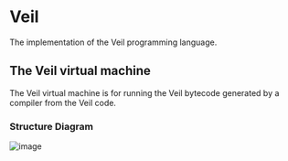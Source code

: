 # Veil
The implementation of the Veil programming language.

## The Veil virtual machine
The Veil virtual machine is for running the Veil bytecode generated by a compiler from the Veil code.

### Structure Diagram
![image](https://user-images.githubusercontent.com/47113671/218332035-e808e2ad-9494-4405-8c5c-f528e09bc9ce.png)
